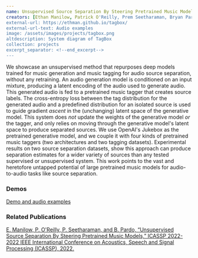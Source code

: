 ```yaml
---
name: Unsupervised Source Separation By Steering Pretrained Music Models
creators: [Ethan Manilow, Patrick O'Reilly, Prem Seetharaman, Bryan Pardo]
external-url: https://ethman.github.io/tagbox/
external-url-text: Audio examples
image: /assets/images/projects/tagbox.png
altdescription: System diagram of TagBox
collection: projects
excerpt_separator: <!--end_excerpt-->
---
```


We showcase an unsupervised method that repurposes deep models trained for music generation and music tagging for audio source separation, without any retraining. <!--end_excerpt--> An audio generation model is conditioned on an input mixture, producing a latent encoding of the audio used to generate audio. This generated audio is fed to a pretrained music tagger that creates source labels. The cross-entropy loss between the tag distribution for the generated audio and a predefined distribution for an isolated source
is used to guide gradient _ascent_ in the (unchanging) latent space of the  generative model. This system does _not_ update the weights of the generative model _or_ the tagger, and only relies on moving through the generative model's latent space to produce separated sources. We use OpenAI's Jukebox as the pretrained generative model, and we couple it with four kinds of pretrained music taggers (two architectures and two tagging datasets). Experimental results on two source separation datasets, show this approach can produce separation estimates for a wider variety of sources than any tested supervised or unsupervised system. This work points to the vast and heretofore untapped potential of large pretrained music models for audio-to-audio tasks like source separation.

### Demos

[Demo and audio examples](https://ethman.github.io/tagbox/)

### Related Publications
[E. Manilow, P. O'Reilly, P. Seetharaman, and B. Pardo, “Unsupervised Source Separation By Steering Pretrained Music Models,” ICASSP 2022-2022 IEEE International Conference on Acoustics, Speech and Signal Processing (ICASSP), 2022.](https://arxiv.org/abs/2110.13071)

